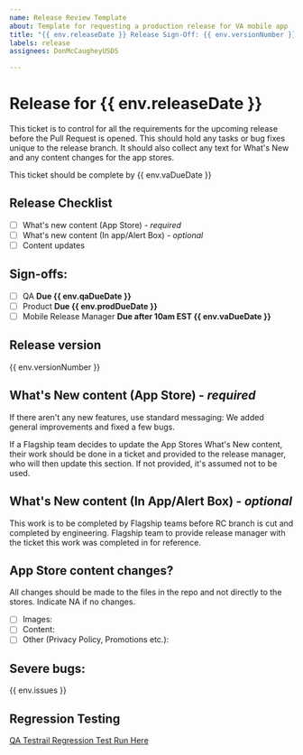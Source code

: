 ```yaml
---
name: Release Review Template
about: Template for requesting a production release for VA mobile app
title: "{{ env.releaseDate }} Release Sign-Off: {{ env.versionNumber }}"
labels: release
assignees: DonMcCaugheyUSDS

---
```


# Release for {{ env.releaseDate }}
This ticket is to control for all the requirements for the upcoming release before the Pull Request is opened. This should hold any tasks or bug fixes unique to the release branch. It should also collect any text for What's New and any content changes for the app stores.

This ticket should be complete by {{ env.vaDueDate }}
## Release Checklist

- [ ] What's new content (App Store) - *required*
- [ ] What's new content (In app/Alert Box) - *optional*
- [ ] Content updates

## Sign-offs: 
<!-- All groups should check the box when they approve --> 
- [ ] QA **Due {{ env.qaDueDate }}**
- [ ] Product **Due {{ env.prodDueDate }}**
- [ ] Mobile Release Manager **Due after 10am EST {{ env.vaDueDate }}** 

## Release version
<!-- Automated value, do not change -->
{{ env.versionNumber }}

## What's New content (App Store) - *required*
<!-- Define the content for the What's New sections of the app stores here -->
If there aren't any new features, use standard messaging: We added general improvements and fixed a few bugs.

If a Flagship team decides to update the App Stores What's New content, their work should be done in a ticket and provided to the release manager, who will then update this section. If not provided, it's assumed not to be used. 

## What's New content (In App/Alert Box) - *optional*
<!-- Define the content for the What's New alert box here -->
This work is to be completed by Flagship teams before RC branch is cut and completed by engineering. Flagship team to provide release manager with the ticket this work was completed in for reference. 

## App Store content changes?
All changes should be made to the files in the repo and not directly to the stores. 
Indicate NA if no changes.

- [ ] Images: 
- [ ] Content:
- [ ] Other (Privacy Policy, Promotions etc.):

## Severe bugs:
<!-- Link any severe bug tickets here and indicate if they need review or if they are scheduled/blocked. Reminder Sev-1 bugs to be fixed immediately, Sev-2 in 1 to 2 sprints after identified, and Sev-3 bugs to be prioritized using the team's tech debt capacity -->
{{ env.issues }}

## Regression Testing
[QA Testrail Regression Test Run Here](^^^Testrail-url^^^)

